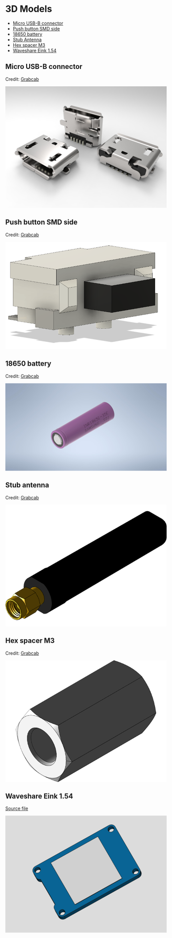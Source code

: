 # 3D Models

- [Micro USB-B connector](#micro-usb-b-connector)
- [Push button SMD side](#push-button-smd-side)
- [18650 battery](#18650-battery)
- [Stub Antenna](#stub-antenna)
- [Hex spacer M3](#hex-spacer-m3)
- [Waveshare Eink 1.54](#waveshare-eink-154)

## Micro USB-B connector

Credit: [Grabcab](https://grabcad.com/library/micro-usb-1)

![](../images/3d_models/micro-usb-b-connector.jpg)

## Push button SMD side

Credit: [Grabcab](https://grabcad.com/library/smd-side-push-button-2x4x3-5-mm-1)

![](../images/3d_models/smd-side-push-button-2x4x305mm.png)

## 18650 battery

Credit: [Grabcab](https://grabcad.com/library/inr18650-35e-samsung-35e-li-ion-18650-battery-batterie-1)

![](../images/3d_models/18650-battery.jpg)

## Stub antenna

Credit: [Grabcab](https://grabcad.com/library/octane-wireless-tri-band-stub-antenna-1)

![](../images/3d_models/stub-antenna.png)

## Hex spacer M3

Credit: [Grabcab](https://grabcad.com/library/hexagonal-spacers-m3-f-f-hex-5-5-1)

![](../images/3d_models/hex_spacer_m3_ff_1cm.png)


## Waveshare Eink 1.54

[Source file](../cad_files/waveshare_eink_1_54in.FCStd)

![](../images/3d_models/waveshare_eink_1_54in.png)
